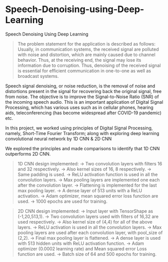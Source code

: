 # Speech-Denoising-using-Deep-Learning
Speech Denoising Using Deep Learning

> The problem statement for the application is described as follows:
Usually, in communication systems, the received signal are polluted with noise and distortion, which are mainly caused due to channel behavior. Thus, at the receiving end, the signal may lose its information due to corruption. Thus, denoising of the received signal is essential for efficient communication in one-to-one as well as broadcast systems. 

Speech signal denoising, or noise reduction, is the removal of noise and distortions present in the signal for recovering back the original signal, free from noise. The objective is to improve the Signal-to-Noise Ratio (SNR) of the incoming speech audio. This is an important application of Digital Signal Processing, which has various uses such as in cellular phones, hearing aids, teleconferencing (has become widespread after COVID-19 pandemic) etc.

In this project, we worked using principles of Digital Signal Processing, namely, Short-Time Fourier Transform; along with exploring deep learning convolutional neural network by 1D CNN & 2D CNN 

We explored the principles and made comparisons to identify that 1D CNN outperforms 2D CNN.

> 1D CNN design implemented:
-> Two convolution layers with filters 16 and 32 respectively.
-> Also kernel sizes of 16, 8 respectively.
-> Same padding is used.
-> ReLU activation function is used in all the convolution layers.
-> Max pooling layers are implemented one each after the convolution layer.
-> Flattening is implemented for the last max pooling layer.
-> A dense layer of 513 units with a ReLU activation.
-> Adam optimizer, mean squared error loss function are used.
-> 1000 epochs are used for training.


> 2D CNN design implemented:
-> Input layer with TensorShape as (-1,20,513,1).
-> Two convolution layers used with filters of 16,32 are used respectively.
-> Also kernel size of (4,4) for all of the above layers.
-> ReLU activation is used in all the convolution layers.
-> Max pooling layers are used after each convolution layer, with pool_size of (2,2).
-> Final max pooling layer is flattened.
-> A dense layer is used with 513 hidden units with ReLU activation function.
-> Adam optimizer (0.0002 learning rate) and Mean squared error Loss function are used.
-> Batch size of 64 and 500 epochs for training.    

